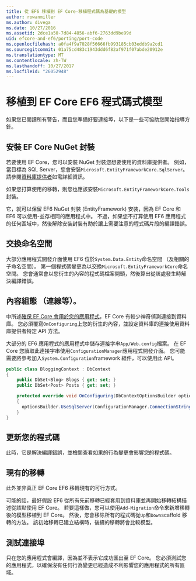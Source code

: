 ```yaml
---
title: 從 EF6 移植到 EF Core-移植程式碼為基礎的模型
author: rowanmiller
ms.author: divega
ms.date: 10/27/2016
ms.assetid: 2dce1a50-7d84-4856-abf6-2763dd9be99d
uid: efcore-and-ef6/porting/port-code
ms.openlocfilehash: a0fa4f9a7028f56666fb993185cb03eddb9a2cd1
ms.sourcegitcommit: 01a75cd483c1943ddd6f82af971f07abde20912e
ms.translationtype: MT
ms.contentlocale: zh-TW
ms.lasthandoff: 10/27/2017
ms.locfileid: "26052948"
---
```

# <a name="porting-an-ef6-code-based-model-to-ef-core"></a>移植到 EF Core EF6 程式碼式模型

如果您已閱讀所有警告，而且您準備好要連接埠，以下是一些可協助您開始指導方針。

## <a name="install-ef-core-nuget-packages"></a>安裝 EF Core NuGet 封裝

若要使用 EF Core，您可以安裝 NuGet 封裝您想要使用的資料庫提供者。 例如，當目標為 SQL Server，您會安裝`Microsoft.EntityFrameworkCore.SqlServer`。 請參閱[資料庫提供者](../../core/providers/index.md)如需詳細資訊。

如果您打算使用的移轉，則您也應該安裝`Microsoft.EntityFrameworkCore.Tools`封裝。

它，就可以保留 EF6 NuGet 封裝 (EntityFramework) 安裝，因為 EF Core 和 EF6 可以使用-並存相同的應用程式中。 不過，如果您不打算使用 EF6 應用程式的任何區域中，然後解除安裝封裝有助於讓上需要注意的程式碼片段的編譯錯誤。

## <a name="swap-namespaces"></a>交換命名空間

大部分應用程式開發介面使用 EF6 位於`System.Data.Entity`命名空間 （及相關的子命名空間）。 第一個程式碼變更為以交換`Microsoft.EntityFrameworkCore`命名空間。 您會通常會以您衍生的內容的程式碼檔案開頭，然後算出從該處發生時解決編譯錯誤。

## <a name="context-configuration-connection-etc"></a>內容組態 （連線等）。

中所述[確保 EF Core 會用於您的應用程式](ensure-requirements.md)，EF Core 有較少神奇偵測連接到資料庫。 您必須覆寫`OnConfiguring`上您的衍生的內容，並設定資料庫的連接使用資料庫提供者特定 API 方法。

大部分的 EF6 應用程式的應用程式中儲存連接字串`App/Web.config`檔案。 在 EF Core 您讀取此連接字串使用`ConfigurationManager`應用程式開發介面。 您可能需要將參考加入`System.Configuration`framework 組件，可以使用此 API。

``` csharp
public class BloggingContext : DbContext
{
    public DbSet<Blog> Blogs { get; set; }
    public DbSet<Post> Posts { get; set; }

    protected override void OnConfiguring(DbContextOptionsBuilder optionsBuilder)
    {
      optionsBuilder.UseSqlServer(ConfigurationManager.ConnectionStrings["BloggingDatabase"].ConnectionString);
    }
}
```

## <a name="update-your-code"></a>更新您的程式碼

此時，它是解決編譯錯誤，並檢閱查看如果的行為變更會影響您的程式碼。

## <a name="existing-migrations"></a>現有的移轉

此外並非真正 EF Core EF6 移轉現有的可行方式。

可能的話，最好假設 EF6 從所有先前移轉已經套用到資料庫並再開始移轉結構描述從該點使用 EF Core。 若要這樣做，您可以使用`Add-Migration`命令來新增移轉後的模型移植到 EF Core。 然後，您會移除所有的程式碼從`Up`和`Down`scaffold 移轉的方法。 該初始移轉已建立結構時，後續的移轉將會比較模型。

## <a name="test-the-port"></a>測試連接埠

只在您的應用程式會編譯，因為並不表示它成功匯出至 EF Core。 您必須測試您的應用程式，以確保沒有任何行為變更已經造成不利影響您的應用程式的所有區域。
